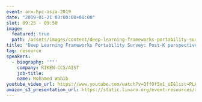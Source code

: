 ```yaml
---
event: arm-hpc-asia-2019
date: "2019-01-21 03:00:00+00:00"
slot: 09:25 - 09:50
image:
  featured: true
  path: /assets/images/content/deep-learning-frameworks-portability-survey-post-k-perspective.jpg
title: "Deep Learning Frameworks Portability Survey: Post-K perspective"
tag: resource
speakers:
  - biography: '""'
    company: RIKEN-CCS/AIST
    job-title:
    name: Mohamed Wahib
youtube_video_url: https://www.youtube.com/watch?v=QffOf5o1_uE&list=PLKZSArYQptsPLGSEUycUowh9oy8WF_epV&index=13&t=0s
amazon_s3_presentation_url: https://static.linaro.org/event-resources/arm-hpc-2019/slides/DeepLearningFrameworksPortabilitySurvey_Post-Kperspective3.pdf
---
```


